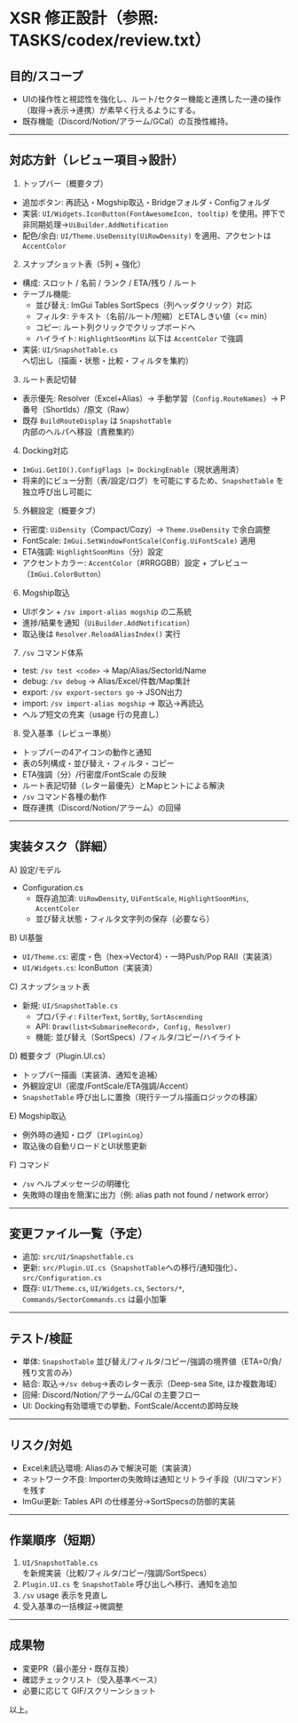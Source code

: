 # XSR 修正設計（参照: TASKS/codex/review.txt）

## 目的/スコープ
- UIの操作性と視認性を強化し、ルート/セクター機能と連携した一連の操作（取得→表示→連携）が素早く行えるようにする。
- 既存機能（Discord/Notion/アラーム/GCal）の互換性維持。

---

## 対応方針（レビュー項目→設計）

1) トップバー（概要タブ）
- 追加ボタン: 再読込・Mogship取込・Bridgeフォルダ・Configフォルダ
- 実装: `UI/Widgets.IconButton(FontAwesomeIcon, tooltip)` を使用。押下で非同期処理→`UiBuilder.AddNotification`
- 配色/余白: `UI/Theme.UseDensity(UiRowDensity)` を適用、アクセントは `AccentColor`

2) スナップショット表（5列 + 強化）
- 構成: スロット / 名前 / ランク / ETA/残り / ルート
- テーブル機能:
  - 並び替え: ImGui Tables SortSpecs（列ヘッダクリック）対応
  - フィルタ: テキスト（名前/ルート/短縮）とETAしきい値（<= min）
  - コピー: ルート列クリックでクリップボードへ
  - ハイライト: `HighlightSoonMins` 以下は `AccentColor` で強調
- 実装: `UI/SnapshotTable.cs` へ切出し（描画・状態・比較・フィルタを集約）

3) ルート表記切替
- 表示優先: Resolver（Excel+Alias）→ 手動学習（`Config.RouteNames`）→ P番号（ShortIds）/原文（Raw）
- 既存 `BuildRouteDisplay` は `SnapshotTable` 内部のヘルパへ移設（責務集約）

4) Docking対応
- `ImGui.GetIO().ConfigFlags |= DockingEnable`（現状適用済）
- 将来的にビュー分割（表/設定/ログ）を可能にするため、`SnapshotTable` を独立呼び出し可能に

5) 外観設定（概要タブ）
- 行密度: `UiDensity`（Compact/Cozy）→ `Theme.UseDensity` で余白調整
- FontScale: `ImGui.SetWindowFontScale(Config.UiFontScale)` 適用
- ETA強調: `HighlightSoonMins`（分）設定
- アクセントカラー: `AccentColor`（#RRGGBB）設定 + プレビュー（`ImGui.ColorButton`）

6) Mogship取込
- UIボタン + `/sv import-alias mogship` の二系統
- 進捗/結果を通知（`UiBuilder.AddNotification`）
- 取込後は `Resolver.ReloadAliasIndex()` 実行

7) `/sv` コマンド体系
- test: `/sv test <code>` → Map/Alias/SectorId/Name
- debug: `/sv debug` → Alias/Excel/件数/Map集計
- export: `/sv export-sectors go` → JSON出力
- import: `/sv import-alias mogship` → 取込→再読込
- ヘルプ短文の充実（usage 行の見直し）

8) 受入基準（レビュー準拠）
- トップバーの4アイコンの動作と通知
- 表の5列構成・並び替え・フィルタ・コピー
- ETA強調（分）/行密度/FontScale の反映
- ルート表記切替（レター最優先）とMapヒントによる解決
- `/sv` コマンド各種の動作
- 既存連携（Discord/Notion/アラーム）の回帰

---

## 実装タスク（詳細）

A) 設定/モデル
- Configuration.cs
  - 既存追加済: `UiRowDensity`, `UiFontScale`, `HighlightSoonMins`, `AccentColor`
  - 並び替え状態・フィルタ文字列の保存（必要なら）

B) UI基盤
- `UI/Theme.cs`: 密度・色（hex→Vector4）・一時Push/Pop RAII（実装済）
- `UI/Widgets.cs`: IconButton（実装済）

C) スナップショット表
- 新規: `UI/SnapshotTable.cs`
  - プロパティ: `FilterText`, `SortBy`, `SortAscending`
  - API: `Draw(list<SubmarineRecord>, Config, Resolver)`
  - 機能: 並び替え（SortSpecs）/フィルタ/コピー/ハイライト

D) 概要タブ（Plugin.UI.cs）
- トップバー描画（実装済、通知を追補）
- 外観設定UI（密度/FontScale/ETA強調/Accent）
- `SnapshotTable` 呼び出しに置換（現行テーブル描画ロジックの移譲）

E) Mogship取込
- 例外時の通知・ログ（`IPluginLog`）
- 取込後の自動リロードとUI状態更新

F) コマンド
- `/sv` ヘルプメッセージの明確化
- 失敗時の理由を簡潔に出力（例: alias path not found / network error）

---

## 変更ファイル一覧（予定）
- 追加: `src/UI/SnapshotTable.cs`
- 更新: `src/Plugin.UI.cs`（`SnapshotTable`への移行/通知強化）、`src/Configuration.cs`
- 既存: `UI/Theme.cs`, `UI/Widgets.cs`, `Sectors/*`, `Commands/SectorCommands.cs` は最小加筆

---

## テスト/検証
- 単体: `SnapshotTable` 並び替え/フィルタ/コピー/強調の境界値（ETA=0/負/残り文言のみ）
- 結合: 取込→`/sv debug`→表のレター表示（Deep-sea Site, ほか複数海域）
- 回帰: Discord/Notion/アラーム/GCal の主要フロー
- UI: Docking有効環境での挙動、FontScale/Accentの即時反映

---

## リスク/対処
- Excel未読込環境: Aliasのみで解決可能（実装済）
- ネットワーク不良: Importerの失敗時は通知とリトライ手段（UI/コマンド）を残す
- ImGui更新: Tables API の仕様差分→SortSpecsの防御的実装

---

## 作業順序（短期）
1) `UI/SnapshotTable.cs` を新規実装（比較/フィルタ/コピー/強調/SortSpecs）
2) `Plugin.UI.cs` を `SnapshotTable` 呼び出しへ移行、通知を追加
3) `/sv` usage 表示を見直し
4) 受入基準の一括検証→微調整

---

## 成果物
- 変更PR（最小差分・既存互換）
- 確認チェックリスト（受入基準ベース）
- 必要に応じて GIF/スクリーンショット

以上。
